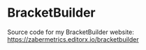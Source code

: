 # BracketBuilder
Source code for my BracketBuilder website: https://zabermetrics.editorx.io/bracketbuilder
